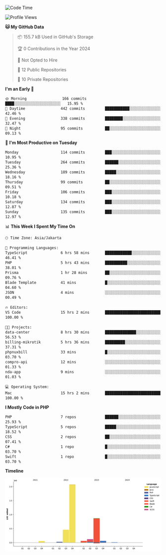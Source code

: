 <!--START_SECTION:waka-->
![Code Time](http://img.shields.io/badge/Code%20Time-399%20hrs%202%20mins-blue)

![Profile Views](http://img.shields.io/badge/Profile%20Views-1-blue)

**🐱 My GitHub Data** 

> 📦 155.7 kB Used in GitHub's Storage 
 > 
> 🏆 0 Contributions in the Year 2024
 > 
> 🚫 Not Opted to Hire
 > 
> 📜 12 Public Repositories 
 > 
> 🔑 10 Private Repositories 
 > 
**I'm an Early 🐤** 

```text
🌞 Morning                166 commits         ████░░░░░░░░░░░░░░░░░░░░░   15.95 % 
🌆 Daytime                442 commits         ███████████░░░░░░░░░░░░░░   42.46 % 
🌃 Evening                338 commits         ████████░░░░░░░░░░░░░░░░░   32.47 % 
🌙 Night                  95 commits          ██░░░░░░░░░░░░░░░░░░░░░░░   09.13 % 
```
📅 **I'm Most Productive on Tuesday** 

```text
Monday                   114 commits         ███░░░░░░░░░░░░░░░░░░░░░░   10.95 % 
Tuesday                  264 commits         ██████░░░░░░░░░░░░░░░░░░░   25.36 % 
Wednesday                189 commits         █████░░░░░░░░░░░░░░░░░░░░   18.16 % 
Thursday                 99 commits          ██░░░░░░░░░░░░░░░░░░░░░░░   09.51 % 
Friday                   106 commits         ███░░░░░░░░░░░░░░░░░░░░░░   10.18 % 
Saturday                 134 commits         ███░░░░░░░░░░░░░░░░░░░░░░   12.87 % 
Sunday                   135 commits         ███░░░░░░░░░░░░░░░░░░░░░░   12.97 % 
```


📊 **This Week I Spent My Time On** 

```text
🕑︎ Time Zone: Asia/Jakarta

💬 Programming Languages: 
TypeScript               6 hrs 58 mins       ████████████░░░░░░░░░░░░░   46.41 % 
PHP                      5 hrs 43 mins       ██████████░░░░░░░░░░░░░░░   38.01 % 
Prisma                   1 hr 28 mins        ██░░░░░░░░░░░░░░░░░░░░░░░   09.76 % 
Blade Template           41 mins             █░░░░░░░░░░░░░░░░░░░░░░░░   04.60 % 
JSON                     4 mins              ░░░░░░░░░░░░░░░░░░░░░░░░░   00.49 % 

🔥 Editors: 
VS Code                  15 hrs 2 mins       █████████████████████████   100.00 % 

🐱‍💻 Projects: 
data-center              8 hrs 30 mins       ██████████████░░░░░░░░░░░   56.53 % 
billing-mikrotik         5 hrs 36 mins       █████████░░░░░░░░░░░░░░░░   37.31 % 
phpnuxbill               33 mins             █░░░░░░░░░░░░░░░░░░░░░░░░   03.70 % 
compro-api               12 mins             ░░░░░░░░░░░░░░░░░░░░░░░░░   01.33 % 
nda-app                  9 mins              ░░░░░░░░░░░░░░░░░░░░░░░░░   01.03 % 

💻 Operating System: 
Mac                      15 hrs 2 mins       █████████████████████████   100.00 % 
```

**I Mostly Code in PHP** 

```text
PHP                      7 repos             ██████░░░░░░░░░░░░░░░░░░░   25.93 % 
TypeScript               5 repos             █████░░░░░░░░░░░░░░░░░░░░   18.52 % 
CSS                      2 repos             ██░░░░░░░░░░░░░░░░░░░░░░░   07.41 % 
C#                       1 repo              █░░░░░░░░░░░░░░░░░░░░░░░░   03.70 % 
Swift                    1 repo              █░░░░░░░░░░░░░░░░░░░░░░░░   03.70 % 
```



**Timeline**

![Lines of Code chart](https://raw.githubusercontent.com/brstreet2/brstreet2/main/assets/bar_graph.png)


<!--END_SECTION:waka-->
